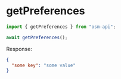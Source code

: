 # getPreferences

```ts
import { getPreferences } from "osm-api";

await getPreferences();
```

Response:

```json
{
  "some key": "some value"
}
```
